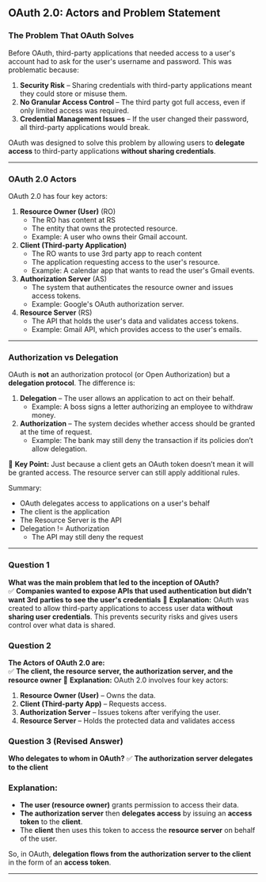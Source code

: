 ## OAuth 2.0: Actors and Problem Statement

### **The Problem That OAuth Solves**
Before OAuth, third-party applications that needed access to a user's account had to ask for the user's username and password. This was problematic because:
1. **Security Risk** – Sharing credentials with third-party applications meant they could store or misuse them.    
2. **No Granular Access Control** – The third party got full access, even if only limited access was required.    
3. **Credential Management Issues** – If the user changed their password, all third-party applications would break.    

OAuth was designed to solve this problem by allowing users to **delegate access** to third-party applications **without sharing credentials**.

---
### **OAuth 2.0 Actors**
OAuth 2.0 has four key actors:
1. **Resource Owner (User)**   (RO) 
    - The RO has content at RS
    - The entity that owns the protected resource.        
    - Example: A user who owns their Gmail account.        
2. **Client (Third-party Application)**    
    - The RO wants to use 3rd party app to reach content
    - The application requesting access to the user's resource.        
    - Example: A calendar app that wants to read the user's Gmail events.        
3. **Authorization Server**    (AS)
    - The system that authenticates the resource owner and issues access tokens.        
    - Example: Google's OAuth authorization server.        
4. **Resource Server**    (RS)
    - The API that holds the user's data and validates access tokens.        
    - Example: Gmail API, which provides access to the user's emails.        

---
### **Authorization vs Delegation**
OAuth is **not** an authorization protocol (or Open Authorization) but a **delegation protocol**. The difference is:
1. **Delegation** – The user allows an application to act on their behalf.    
    - Example: A boss signs a letter authorizing an employee to withdraw money.        
2. **Authorization** – The system decides whether access should be granted at the time of request.  
    - Example: The bank may still deny the transaction if its policies don’t allow delegation.       

🔹 **Key Point:** Just because a client gets an OAuth token doesn’t mean it will be granted access. The resource server can still apply additional rules.

Summary:
* OAuth delegates access to applications on a user's behalf
* The client is the application
* The Resource Server is the API
* Delegation != Authorization
	* The API may still deny the request

---
### **Question 1**
**What was the main problem that led to the inception of OAuth?**  
✅ **Companies wanted to expose APIs that used authentication but didn't want 3rd parties to see the user's credentials**
🔹 **Explanation:** OAuth was created to allow third-party applications to access user data **without sharing user credentials**. This prevents security risks and gives users control over what data is shared.
### **Question 2**
**The Actors of OAuth 2.0 are:**  
✅ **The client, the resource server, the authorization server, and the resource owner**
🔹 **Explanation:** OAuth 2.0 involves four key actors:
1. **Resource Owner (User)** – Owns the data.    
2. **Client (Third-party App)** – Requests access.    
3. **Authorization Server** – Issues tokens after verifying the user.    
4. **Resource Server** – Holds the protected data and validates access
### **Question 3 (Revised Answer)**
**Who delegates to whom in OAuth?**
✅ **The authorization server delegates to the client**
### **Explanation:**
- **The user (resource owner)** grants permission to access their data.    
- **The authorization server** then **delegates access** by issuing an **access token** to the **client**.    
- The **client** then uses this token to access the **resource server** on behalf of the user.    

So, in OAuth, **delegation flows from the authorization server to the client** in the form of an **access token**.

---
